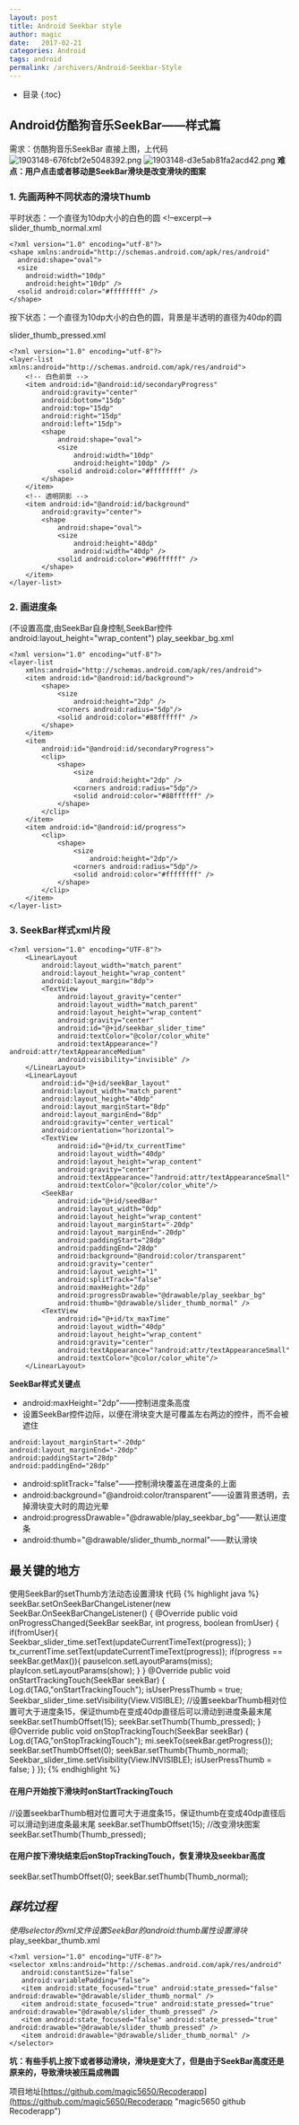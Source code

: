 ```yaml
---
layout: post
title: Android Seekbar style
author: magic
date:   2017-02-21
categories: Android
tags: android
permalink: /archivers/Android-Seekbar-Style
---
```

* 目录
{:toc}
## Android仿酷狗音乐SeekBar——样式篇
需求：仿酷狗音乐SeekBar
直接上图，上代码
![1903148-676fcbf2e5048392.png](http://upload-images.jianshu.io/upload_images/1903148-0414a84bd91e4ddc.png?imageMogr2/auto-orient/strip%7CimageView2/2/w/1240)
![1903148-d3e5ab81fa2acd42.png](http://upload-images.jianshu.io/upload_images/1903148-d7a9c2b37322d59d.png?imageMogr2/auto-orient/strip%7CimageView2/2/w/1240)
**难点：用户点击或者移动是SeekBar滑块是改变滑块的图案**
### 1. 先画两种不同状态的滑块Thumb
平时状态：一个直径为10dp大小的白色的圆
<!–excerpt–>
slider_thumb_normal.xml

```
<?xml version="1.0" encoding="utf-8"?>
<shape xmlns:android="http://schemas.android.com/apk/res/android"    
  android:shape="oval">    
  <size    
    android:width="10dp"    
    android:height="10dp" />
  <solid android:color="#ffffffff" />
</shape>
```

按下状态：一个直径为10dp大小的白色的圆，背景是半透明的直径为40dp的圆

slider_thumb_pressed.xml

```
<?xml version="1.0" encoding="utf-8"?>
<layer-list xmlns:android="http://schemas.android.com/apk/res/android">
    <!-- 白色前景 -->
    <item android:id="@android:id/secondaryProgress"
        android:gravity="center"
        android:bottom="15dp"
        android:top="15dp"
        android:right="15dp"
        android:left="15dp">
        <shape
            android:shape="oval">
            <size
                android:width="10dp"
                android:height="10dp" />
            <solid android:color="#ffffffff" />
        </shape>
    </item>
    <!-- 透明阴影 -->
    <item android:id="@android:id/background"
        android:gravity="center">
        <shape
            android:shape="oval">
            <size
                android:height="40dp"
                android:width="40dp" />
            <solid android:color="#96ffffff" />
        </shape>
    </item>
</layer-list>
```

### 2. 画进度条

(不设置高度,由SeekBar自身控制,SeekBar控件android:layout_height="wrap_content")
play_seekbar_bg.xml

```
<?xml version="1.0" encoding="utf-8"?>
<layer-list
    xmlns:android="http://schemas.android.com/apk/res/android">
    <item android:id="@android:id/background">
        <shape>
            <size
                android:height="2dp" />
            <corners android:radius="5dp"/>
            <solid android:color="#88ffffff" />
        </shape>
    </item>
    <item
        android:id="@android:id/secondaryProgress">
        <clip>
            <shape>
                <size
                    android:height="2dp" />
                <corners android:radius="5dp"/>
                <solid android:color="#88ffffff" />
            </shape>
        </clip>
    </item>
    <item android:id="@android:id/progress">
        <clip>
            <shape>
                <size
                    android:height="2dp"/>
                <corners android:radius="5dp"/>
                <solid android:color="#ffffffff" />
            </shape>
        </clip>
    </item>
</layer-list>
```

### 3. SeekBar样式xml片段
```
<?xml version="1.0" encoding="UTF-8"?>
    <LinearLayout
        android:layout_width="match_parent"
        android:layout_height="wrap_content"
        android:layout_margin="8dp">
        <TextView
            android:layout_gravity="center"
            android:layout_width="match_parent"
            android:layout_height="wrap_content"
            android:gravity="center"
            android:id="@+id/seekbar_slider_time"
            android:textColor="@color/color_white"
            android:textAppearance="?android:attr/textAppearanceMedium"
            android:visibility="invisible" />
    </LinearLayout>
    <LinearLayout
        android:id="@+id/seekBar_layout"
        android:layout_width="match_parent"
        android:layout_height="40dp"
        android:layout_marginStart="8dp"
        android:layout_marginEnd="8dp"
        android:gravity="center_vertical"
        android:orientation="horizontal">
        <TextView
            android:id="@+id/tx_currentTime"
            android:layout_width="40dp"
            android:layout_height="wrap_content"
            android:gravity="center"
            android:textAppearance="?android:attr/textAppearanceSmall"
            android:textColor="@color/color_white"/>
        <SeekBar
            android:id="@+id/seedBar"
            android:layout_width="0dp"
            android:layout_height="wrap_content"
            android:layout_marginStart="-20dp"
            android:layout_marginEnd="-20dp"
            android:paddingStart="28dp"
            android:paddingEnd="28dp"
            android:background="@android:color/transparent"
            android:gravity="center"
            android:layout_weight="1"
            android:splitTrack="false"
            android:maxHeight="2dp"
            android:progressDrawable="@drawable/play_seekbar_bg"
            android:thumb="@drawable/slider_thumb_normal" />
        <TextView
            android:id="@+id/tx_maxTime"
            android:layout_width="40dp"
            android:layout_height="wrap_content"
            android:gravity="center"
            android:textAppearance="?android:attr/textAppearanceSmall"
            android:textColor="@color/color_white"/>
    </LinearLayout>
```

**SeekBar样式关键点**
- android:maxHeight="2dp"——控制进度条高度
- 设置SeekBar控件边际，以便在滑块变大是可覆盖左右两边的控件，而不会被遮住     

```
android:layout_marginStart="-20dp"
android:layout_marginEnd="-20dp"
android:paddingStart="28dp"
android:paddingEnd="28dp"
```

- android:splitTrack="false"——控制滑块覆盖在进度条的上面
- android:background="@android:color/transparent"——设置背景透明，去掉滑块变大时的周边光晕
- android:progressDrawable="@drawable/play_seekbar_bg"——默认进度条
- android:thumb="@drawable/slider_thumb_normal"——默认滑块

## 最关键的地方
使用SeekBar的setThumb方法动态设置滑块
代码
{% highlight java %}
seekBar.setOnSeekBarChangeListener(new SeekBar.OnSeekBarChangeListener() {
            @Override
            public void onProgressChanged(SeekBar seekBar, int progress, boolean fromUser) {
                if(fromUser){
                    Seekbar_slider_time.setText(updateCurrentTimeText(progress));
                }
                tx_currentTime.setText(updateCurrentTimeText(progress));
                if(progress == seekBar.getMax()){
                    pauseIcon.setLayoutParams(miss);
                    playIcon.setLayoutParams(show);
                }
            }
            @Override
            public void onStartTrackingTouch(SeekBar seekBar) {
                Log.d(TAG,"onStartTrackingTouch");
                isUserPressThumb = true;
                Seekbar_slider_time.setVisibility(View.VISIBLE);
                //设置seekbarThumb相对位置可大于进度条15，保证thumb在变成40dp直径后可以滑动到进度条最末尾
                seekBar.setThumbOffset(15);
                seekBar.setThumb(Thumb_pressed);
            }
            @Override
            public void onStopTrackingTouch(SeekBar seekBar) {
                Log.d(TAG,"onStopTrackingTouch");
                mi.seekTo(seekBar.getProgress());
                seekBar.setThumbOffset(0);
                seekBar.setThumb(Thumb_normal);
                Seekbar_slider_time.setVisibility(View.INVISIBLE);
                isUserPressThumb = false;
            }
        });
{% endhighlight %}
#### 在用户开始按下滑块时onStartTrackingTouch
//设置seekbarThumb相对位置可大于进度条15，保证thumb在变成40dp直径后可以滑动到进度条最末尾 
seekBar.setThumbOffset(15); 
//改变滑块图案
seekBar.setThumb(Thumb_pressed);

#### 在用户按下滑块结束后onStopTrackingTouch，恢复滑块及seekbar高度
seekBar.setThumbOffset(0); 
seekBar.setThumb(Thumb_normal);

## _踩坑过程_
*使用selector的xml文件设置SeekBar的android:thumb属性设置滑块*
play_seekbar_thumb.xml

```
<?xml version="1.0" encoding="UTF-8"?>
<selector xmlns:android="http://schemas.android.com/apk/res/android"    
   android:constantSize="false"    
   android:variablePadding="false">    
   <item android:state_focused="true" android:state_pressed="false" android:drawable="@drawable/slider_thumb_normal" />    
   <item android:state_focused="true" android:state_pressed="true" android:drawable="@drawable/slider_thumb_pressed" />    
   <item android:state_focused="false" android:state_pressed="true" android:drawable="@drawable/slider_thumb_pressed" />    
   <item android:drawable="@drawable/slider_thumb_normal" />
</selector>
```

**坑：有些手机上按下或者移动滑块，滑块是变大了，但是由于SeekBar高度还是原来的，导致滑块被压扁成椭圆**

项目地址[https://github.com/magic5650/Recoderapp](https://github.com/magic5650/Recoderapp "magic5650 github Recoderapp")